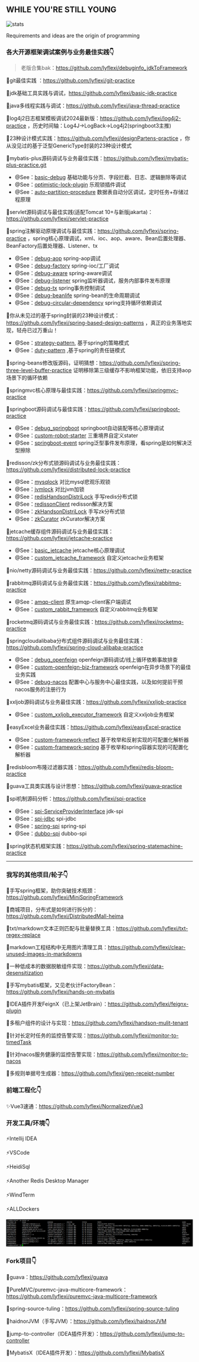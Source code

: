 <!--
**lyflexi/lyflexi** is a ✨ _special_ ✨ repository because its `README.md` (this file) appears on your GitHub profile.

Here are some ideas to get you started:

- 🔭 I’m currently working on ...
- 🌱 I’m currently learning ...
- 👯 I’m looking to collaborate on ...
- 🤔 I’m looking for help with ...
- 💬 Ask me about ...
- 📫 How to reach me: ...
- 😄 Pronouns: ...
- ⚡ Fun fact: ...
-->
WHILE YOU'RE STILL YOUNG
---
![stats](https://github-readme-stats.vercel.app/api?username=lyflexi&show_icons=true&hide=contribs&theme=merko)

Requirements and ideas are the origin of programming
### 各大开源框架调试案例与业务最佳实践👇
> 老版合集bak：https://github.com/lyflexi/debuginfo_jdkToFramework

🐞git最佳实践 ：https://github.com/lyflexi/git-practice

🐞jdk基础工具实践与调试，https://github.com/lyflexi/basic-jdk-practice

🐞java多线程实践与调试：https://github.com/lyflexi/java-thread-practice

🐞log4j2日志框架模板调试2024最新版：https://github.com/lyflexi/log4j2-practice ，历史时间轴：Log4J->LogBack->Log4j2(springboot3主推)

🐞23种设计模式实践：https://github.com/lyflexi/designPartens-practice ，你从没见过的基于泛型GenericType封装的23种设计模式

🐞mybatis-plus源码调试与业务最佳实践：https://github.com/lyflexi/mybatis-plus-practice.git
- @See：[basic-debug](https://github.com/lyflexi/mybatis-plus-practice/tree/main/basic-debug) 基础功能与分页、字段拦截、日志、逻辑删除等调试
- @See：[optimistic-lock-plugin](https://github.com/lyflexi/mybatis-plus-practice/tree/main/optimistic-lock-plugin) 乐观锁插件调试
- @See：[auto-partition-procedure](https://github.com/lyflexi/mybatis-plus-practice/tree/main/auto-partition-procedure) 数据表自动分区调试，定时任务+存储过程原理

🐞servlet源码调试与最佳实践(适配Tomcat 10+与新版jakarta)：https://github.com/lyflexi/servlet-practice

🐞spring注解驱动原理调试与最佳实践：https://github.com/lyflexi/spring-practice ，spring核心原理调试，xml、ioc、aop、aware、Bean后置处理器、BeanFactory后置处理器、Listener、tx
- @See：[debug-aop](https://github.com/lyflexi/spring-practice/tree/main/debug-aop) spring-aop调试
- @See：[debug-factory](https://github.com/lyflexi/spring-practice/tree/main/debug-factory) spring-ioc/工厂调试
- @See：[debug-aware](https://github.com/lyflexi/spring-practice/tree/main/debug-aware) spring-aware调试
- @See：[debug-listener](https://github.com/lyflexi/spring-practice/tree/main/debug-listener) spring监听器调试，服务内部事件发布原理
- @See：[debug-tx](https://github.com/lyflexi/spring-practice/tree/main/debug-tx) spring事务控制调试
- @See：[debug-beanlife](https://github.com/lyflexi/spring-practice/tree/main/debug-beanlife) spring-bean的生命周期调试
- @See：[debug-circular-dependency](https://github.com/lyflexi/spring-practice/tree/main/debug-circular-dependency) spring支持循环依赖调试

🐞你从未见过的基于spring封装的23种设计模式：https://github.com/lyflexi/spring-based-design-patterns ，真正的业务落地实现，轻舟已过万重山！
- @See：[strategy-pattern](https://github.com/lyflexi/spring-based-design-patterns/tree/main/strategy-pattern), 基于spring的策略模式
- @See：[duty-pattern](https://github.com/lyflexi/spring-based-design-patterns/tree/main/duty-pattern) ,基于spring的责任链模式

🐞spring-beans修改版源码，证明猜想：https://github.com/lyflexi/spring-three-level-buffer-practice 证明移除第三级缓存不影响框架功能，依旧支持aop场景下的循环依赖

🐞springmvc核心原理与最佳实践：https://github.com/lyflexi/springmvc-practice

🐞springboot源码调试与最佳实践：https://github.com/lyflexi/springboot-practice
- @See：[debug_springboot](https://github.com/lyflexi/springboot-practice/tree/main/debug_springboot) springboot自动装配等核心原理调试
- @See：[custom-robot-starter](https://github.com/lyflexi/springboot-practice/tree/main/custom-robot-starter) 三重境界自定义stater
- @See：[springboot-event](https://github.com/lyflexi/springboot-practice/tree/main/springboot-event) spring泛型事件发布原理，看spring是如何解决泛型擦除

🐞redisson/zk分布式锁源码调试与业务最佳实践：https://github.com/lyflexi/distributed-lock-practice
- @See：[mysqlock](https://github.com/lyflexi/distributed-lock-practice/tree/main/mysqlock) 对比mysql悲观乐观锁
- @See：[jvmlock](https://github.com/lyflexi/distributed-lock-practice/tree/main/jvmlock) 对比jvm加锁
- @See：[redisHandsonDistriLock](https://github.com/lyflexi/distributed-lock-practice/tree/main/redisHandsonDistriLock) 手写redis分布式锁
- @See：[redissonClient](https://github.com/lyflexi/distributed-lock-practice/tree/main/redissonClient) redisson解决方案
- @See：[zkHandsonDistriLock](https://github.com/lyflexi/distributed-lock-practice/tree/main/zkHandsonDistriLock) 手写zk分布式锁
- @See：[zkCurator](https://github.com/lyflexi/distributed-lock-practice/tree/main/zkCurator) zkCurator解决方案

🐞jetcache缓存组件源码调试与业务最佳实践：https://github.com/lyflexi/jetcache-practice
- @See：[basic_jetcache](https://github.com/lyflexi/jetcache-practice/tree/main/basic_jetcache) jetcache核心原理调试
- @See：[custom_jetcache_framework](https://github.com/lyflexi/jetcache-practice/tree/main/custom_jetcache_framework) 自定义jetcache业务框架

🐞nio/netty源码调试与业务最佳实践：https://github.com/lyflexi/netty-practice

🐞rabbitmq源码调试与业务最佳实践：https://github.com/lyflexi/rabbitmq-practice
- @See：[amqp-client](https://github.com/lyflexi/rabbitmq-practice/tree/main/amqp-client) 原生amqp-client客户端调试
- @See：[custom_rabbit_framework](https://github.com/lyflexi/rabbitmq-practice/tree/main/custom_rabbit_framework) 自定义rabbitmq业务框架

🐞rocketmq源码调试与业务最佳实践：https://github.com/lyflexi/rocketmq-practice

🐞springcloudalibaba分布式组件源码调试与业务最佳实践：https://github.com/lyflexi/spring-cloud-alibaba-practice
- @See：[debug_openfeign](https://github.com/lyflexi/spring-cloud-alibaba-practice/tree/main/debug_openfeign) openfeign源码调试/线上循环依赖事故排查
- @See：[custom-openfeign-biz-framework](https://github.com/lyflexi/spring-cloud-alibaba-practice/tree/main/custom-openfeign-biz-framework) openfeign在异步场景下的最佳业务实践
- @See：[debug-nacos](https://github.com/lyflexi/spring-cloud-alibaba-practice/tree/main/debug-nacos) 配置中心与服务中心最佳实践，以及如何提前干预nacos服务的注册行为

🐞xxljob源码调试与业务最佳实践：https://github.com/lyflexi/xxljob-practice
- @See：[custom_xxljob_executor_framework](https://github.com/lyflexi/xxljob-practice/tree/main/custom_xxljob_executor_framework) 自定义xxljob业务框架

🐞easyExcel业务最佳实践：https://github.com/lyflexi/easyExcel-practice
- @See：[custom-framework-reflect](https://github.com/lyflexi/easyExcel-practice/tree/main/custom-framework-reflect) 基于枚举和反射实现的可配置化解析器
- @See：[custom-framework-spring](https://github.com/lyflexi/easyExcel-practice/tree/main/custom-framework-spring) 基于枚举和spring容器实现的可配置化解析器

🐞redisbloom布隆过滤器实践：https://github.com/lyflexi/redis-bloom-practice

🐞guava工具类实践与设计思想：https://github.com/lyflexi/guava-practice

🐞spi机制源码分析：https://github.com/lyflexi/spi-practice
- @See：[spi-ServiceProviderInterface](https://github.com/lyflexi/spi-practice/tree/main/spi-ServiceProviderInterface) jdk-spi
- @See：[spi-jdbc](https://github.com/lyflexi/spi-practice/tree/main/spi-jdbc)  spi-jdbc
- @See：[spring-spi](https://github.com/lyflexi/spi-practice/tree/main/spring-spi) spring-spi
- @See：[dubbo-spi](https://github.com/lyflexi/spi-practice/tree/main/dubbo-spi) dubbo-spi

🐞spring状态机框架实践：https://github.com/lyflexi/spring-statemachine-practice

---
### 我写的其他项目/轮子👇
🚀手写spring框架，助你突破技术瓶颈：https://github.com/lyflexi/MiniSpringFramework

🚀商城项目，分布式是如何进行拆分的：https://github.com/lyflexi/DistributedMall-heima

🚀txt/markdown文本正则匹配与批量替换工具：https://github.com/lyflexi/txt-regex-replace

🚀markdown工程结构中无用图片清理工具：https://github.com/lyflexi/clear-unused-images-in-markdowns

🚀一种低成本的数据脱敏组件实现：https://github.com/lyflexi/data-desensitization

🚀手写mybatis框架，又见老伙计FactoryBean：https://github.com/lyflexi/hands-on-mybatis

🚀IDEA插件开发FeignX（已上架JetBrain）：https://github.com/lyflexi/feignx-plugin

🚀多租户组件的设计与实现：https://github.com/lyflexi/handson-mulit-tenant

🚀针对长定时任务的监控告警实现：https://github.com/lyflexi/monitor-to-timedTask

🚀针对nacos服务健康的监控告警实现：https://github.com/lyflexi/monitor-to-nacos

🚀多规则单据号生成器：https://github.com/lyflexi/gen-receipt-number

### 前端工程化👇
✨Vue3速通：https://github.com/lyflexi/NormalizedVue3

### 开发工具/环境👇
⚡Intellij IDEA

⚡VSCode

⚡HeidiSql

⚡Another Redis Desktop Manager

⚡WindTerm

⚡ALLDockers

![image](./dockers-services.png)

### Fork项目👇
🌱guava：https://github.com/lyflexi/guava

🌱PureMVC/puremvc-java-multicore-framework：https://github.com/lyflexi/puremvc-java-multicore-framework

🌱spring-source-tuling：https://github.com/lyflexi/spring-source-tuling

🌱haidnorJVM（手写JVM）：https://github.com/lyflexi/haidnorJVM

🌱jump-to-controller（IDEA插件开发）：https://github.com/lyflexi/jump-to-controller

🌱MybatisX（IDEA插件开发）：https://github.com/lyflexi/MybatisX
